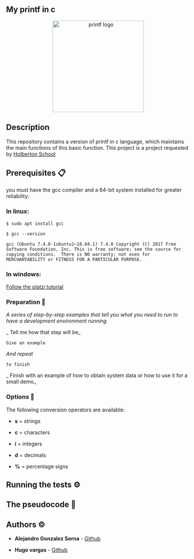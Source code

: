 ## My printf in c

<p align="center"><img width="250" src="https://i.ibb.co/C6kH9Bd/Sin-t-tulo-1.png" alt="printf logo"></a></p>

## Description

This repository contains a version of printf in c language, which maintains the main functions of this basic function. This project is a project requested by [Holberton School](https://www.holbertonschool.com/)


## Prerequisites 📋

you must have the gcc compiler and a 64-bit system installed for greater reliability:

### In linux:

`$ sudo apt install gcc`

`$ gcc --version`

`gcc (Ubuntu 7.4.0-1ubuntu1~18.04.1) 7.4.0
Copyright (C) 2017 Free Software Foundation, Inc.
This is free software; see the source for copying conditions.  There is NO
warranty; not even for MERCHANTABILITY or FITNESS FOR A PARTICULAR PURPOSE.`

### In windows:

[Follow the platzi tutorial](https://platzi.com/tutoriales/1469-algoritmos/1901-como-instalar-gcc-para-compilar-programas-en-c-desde-la-consola-en-windows/)

### Preparation 🔧

_A series of step-by-step examples that tell you what you need to run to have a development environment running_

_ Tell me how that step will be_

``
Give an example
``

_And repeat_

``
to finish
``

_ Finish with an example of how to obtain system data or how to use it for a small demo_

### Options :mag_right:

The following conversion operators are available:

- **s** = strings

- **c** = characters

- **i** = integers

- **d** = decimals

- **%** = percentage signs

## Running the tests ⚙️




## The pseudocode :pencil:




## Authors :copyright:

* **Alejandro Gonzalez Serna** - [Github](https://github.com/alejogonza/)

* **Hugo vargas** - [Github](https://github.com/vargas88hugo)

